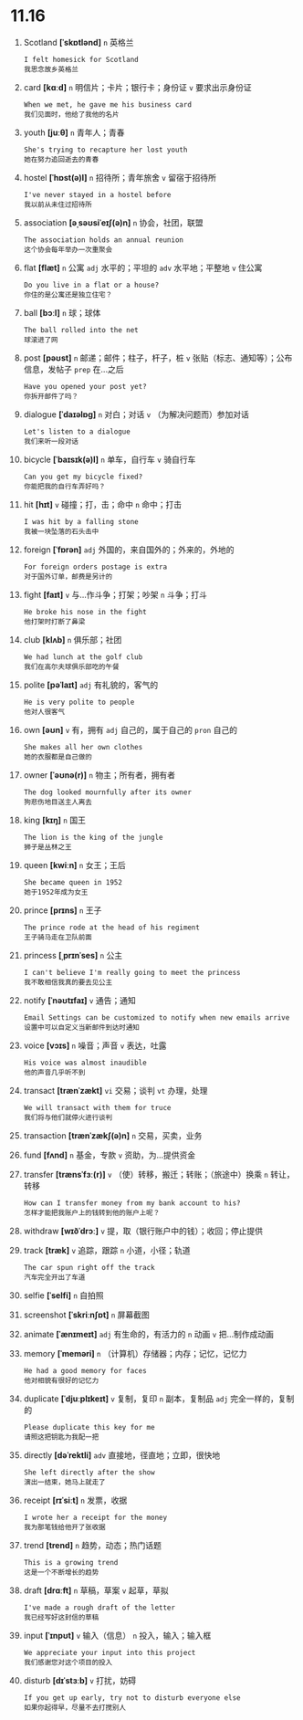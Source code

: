 # 11.16

1. Scotland **[ˈskɒtlənd]** `n` 英格兰

   ```
   I felt homesick for Scotland
   我思念故乡英格兰
   ```

2. card **[kɑːd]** `n` 明信片；卡片；银行卡；身份证 `v` 要求出示身份证

   ```
   When we met, he gave me his business card
   我们见面时，他给了我他的名片
   ```

3. youth **[juːθ]** `n` 青年人；青春

   ```
   She's trying to recapture her lost youth
   她在努力追回逝去的青春
   ```

4. hostel **[ˈhɒst(ə)l]** `n` 招待所；青年旅舍 `v` 留宿于招待所

   ```
   I've never stayed in a hostel before
   我以前从未住过招待所
   ```

5. association **[əˌsəʊsiˈeɪʃ(ə)n]** `n` 协会，社团，联盟

   ```
   The association holds an annual reunion
   这个协会每年举办一次重聚会
   ```

6. flat **[flæt]** `n` 公寓 `adj` 水平的；平坦的 `adv` 水平地；平整地 `v` 住公寓

   ```
   Do you live in a flat or a house?
   你住的是公寓还是独立住宅？
   ```

7. ball **[bɔːl]** `n` 球；球体

   ```
   The ball rolled into the net
   球滚进了网
   ```

8. post **[pəʊst]** `n` 邮递；邮件；柱子，杆子，桩 `v` 张贴（标志、通知等）；公布信息，发帖子 `prep` 在...之后

   ```
   Have you opened your post yet?
   你拆开邮件了吗？
   ```

9. dialogue **[ˈdaɪəlɒɡ]** `n` 对白；对话 `v` （为解决问题而）参加对话

   ```
   Let's listen to a dialogue
   我们来听一段对话
   ```

10. bicycle **[ˈbaɪsɪk(ə)l]** `n` 单车，自行车 `v` 骑自行车

    ```
    Can you get my bicycle fixed?
    你能把我的自行车弄好吗？
    ```

11. hit **[hɪt]** `v` 碰撞；打，击；命中 `n` 命中；打击

    ```
    I was hit by a falling stone
    我被一块坠落的石头击中
    ```

12. foreign **[ˈfɒrən]** `adj` 外国的，来自国外的；外来的，外地的

    ```
    For foreign orders postage is extra
    对于国外订单，邮费是另计的
    ```

13. fight **[faɪt]** `v` 与...作斗争；打架；吵架 `n` 斗争；打斗

    ```
    He broke his nose in the fight
    他打架时打断了鼻梁
    ```

14. club **[klʌb]** `n` 俱乐部；社团

    ```
    We had lunch at the golf club
    我们在高尔夫球俱乐部吃的午餐
    ```

15. polite **[pəˈlaɪt]** `adj` 有礼貌的，客气的

    ```
    He is very polite to people
    他对人很客气
    ```

16. own **[əʊn]** `v` 有，拥有 `adj` 自己的，属于自己的 `pron` 自己的

    ```
    She makes all her own clothes
    她的衣服都是自己做的
    ```

17. owner **[ˈəʊnə(r)]** `n` 物主；所有者，拥有者

    ```
    The dog looked mournfully after its owner
    狗悲伤地目送主人离去
    ```

18. king **[kɪŋ]** `n` 国王

    ```
    The lion is the king of the jungle
    狮子是丛林之王
    ```

19. queen **[kwiːn]** `n` 女王；王后

    ```
    She became queen in 1952
    她于1952年成为女王
    ```

20. prince **[prɪns]** `n` 王子

    ```
    The prince rode at the head of his regiment
    王子骑马走在卫队前面
    ```

21. princess **[ˌprɪnˈses]** `n` 公主

    ```
    I can't believe I'm really going to meet the princess
    我不敢相信我真的要去见公主
    ```

22. notify **[ˈnəʊtɪfaɪ]** `v` 通告；通知

    ```
    Email Settings can be customized to notify when new emails arrive
    设置中可以自定义当新邮件到达时通知
    ```

23. voice **[vɔɪs]** `n` 噪音；声音 `v` 表达，吐露

    ```
    His voice was almost inaudible
    他的声音几乎听不到
    ```

24. transact **[trænˈzækt]** `vi` 交易；谈判 `vt` 办理，处理

    ```
    We will transact with them for truce
    我们将与他们就停火进行谈判
    ```

25. transaction **[trænˈzækʃ(ə)n]** `n` 交易，买卖，业务

26. fund **[fʌnd]** `n` 基金，专款 `v` 资助，为...提供资金

27. transfer **[trænsˈfɜː(r)]** `v` （使）转移，搬迁；转账；（旅途中）换乘 `n` 转让，转移

    ```
    How can I transfer money from my bank account to his?
    怎样才能把我账户上的钱转到他的账户上呢？
    ```

28. withdraw **[wɪðˈdrɔː]** `v` 提，取（银行账户中的钱）；收回；停止提供

29. track **[træk]** `v` 追踪，跟踪 `n` 小道，小径；轨道

    ```
    The car spun right off the track
    汽车完全开出了车道
    ```

30. selfie **[ˈselfi]** `n` 自拍照

31. screenshot **[ˈskriːnʃɒt]** `n` 屏幕截图

32. animate **[ˈænɪmeɪt]** `adj` 有生命的，有活力的 `n` 动画 `v` 把...制作成动画

33. memory **[ˈmeməri]** `n` （计算机）存储器；内存；记忆，记忆力

    ```
    He had a good memory for faces
    他对相貌有很好的记忆力
    ```

34. duplicate **[ˈdjuːplɪkeɪt]** `v` 复制，复印 `n` 副本，复制品 `adj` 完全一样的，复制的

    ```
    Please duplicate this key for me
    请照这把钥匙为我配一把
    ```

35. directly **[dəˈrektli]** `adv` 直接地，径直地；立即，很快地

    ```
    She left directly after the show
    演出一结束，她马上就走了
    ```

36. receipt **[rɪˈsiːt]** `n` 发票，收据

    ```
    I wrote her a receipt for the money
    我为那笔钱给他开了张收据
    ```

37. trend **[trend]** `n` 趋势，动态；热门话题

    ```
    This is a growing trend
    这是一个不断增长的趋势
    ```

38. draft **[drɑːft]** `n` 草稿，草案 `v` 起草，草拟

    ```
    I've made a rough draft of the letter
    我已经写好这封信的草稿
    ```

39. input **[ˈɪnpʊt]** `v` 输入（信息） `n` 投入，输入；输入框

    ```
    We appreciate your input into this project
    我们感谢您对这个项目的投入
    ```

40. disturb **[dɪˈstɜːb]** `v` 打扰，妨碍

    ```
    If you get up early, try not to disturb everyone else
    如果你起得早，尽量不去打搅别人
    ```
